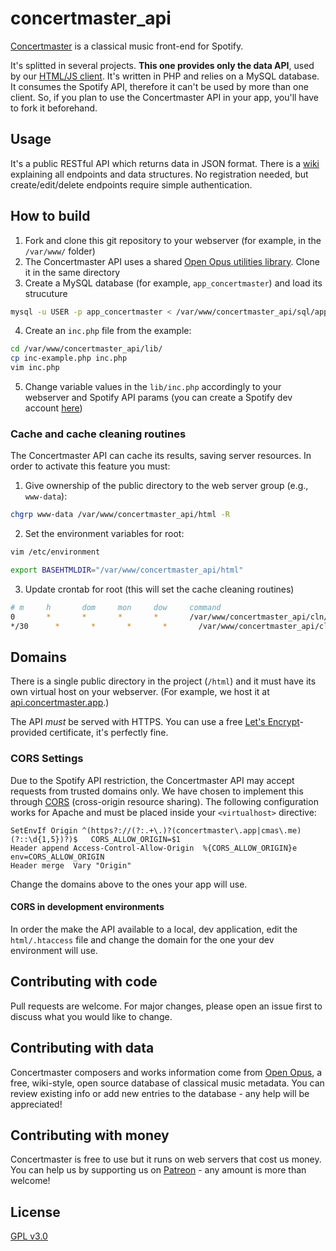 # concertmaster_api
[Concertmaster](https://getconcertmaster.com) is a classical music front-end for Spotify.

It's splitted in several projects. **This one provides only the data API**, used by our [HTML/JS client](https://github.com/openopus-org/concertmaster_player). It's written in PHP and relies on a MySQL database. It consumes the Spotify API, therefore it can't be used by more than one client. So, if you plan to use the Concertmaster API in your app, you'll have to fork it beforehand.

## Usage

It's a public RESTful API which returns data in JSON format. There is a [wiki](https://wiki.openopus.org/wiki/Using_the_Concertmaster/Concertino_API) explaining all endpoints and data structures. No registration needed, but create/edit/delete endpoints require simple authentication.

## How to build

1. Fork and clone this git repository to your webserver (for example, in the `/var/www/` folder)
2. The Concertmaster API uses a shared [Open Opus utilities library](https://github.com/openopus-org/openopus_utils). Clone it in the same directory
3. Create a MySQL database (for example, `app_concertmaster`) and load its strucuture

```bash
mysql -u USER -p app_concertmaster < /var/www/concertmaster_api/sql/app_concertmaster.sql
```

4. Create an `inc.php` file from the example:

```bash
cd /var/www/concertmaster_api/lib/
cp inc-example.php inc.php
vim inc.php
```
5. Change variable values in the `lib/inc.php` accordingly to your webserver and Spotify API params (you can create a Spotify dev account [here](https://developer.spotify.com/))

### Cache and cache cleaning routines

The Concertmaster API can cache its results, saving server resources. In order to activate this feature you must:

1. Give ownership of the public directory to the web server group (e.g., `www-data`):

```bash
chgrp www-data /var/www/concertmaster_api/html -R
```
2. Set the environment variables for root:

```bash
vim /etc/environment
```

```bash
export BASEHTMLDIR="/var/www/concertmaster_api/html"
```

3. Update crontab for root (this will set the cache cleaning routines)

```bash
# m     h       dom     mon     dow     command
0       *       *       *       *       /var/www/concertmaster_api/cln/db.sh
*/30      *       *       *       *       /var/www/concertmaster_api/cln/user.sh
```

## Domains

There is a single public directory in the project (`/html`) and it must have its own virtual host on your webserver. (For example, we host it at [api.concertmaster.app](https://api.concertmaster.app).)

The API *must* be served with HTTPS. You can use a free [Let's Encrypt](https://letsencrypt.org/)-provided certificate, it's perfectly fine.

### CORS Settings

Due to the Spotify API restriction, the Concertmaster API may accept requests from trusted domains only. We have chosen to implement this through [CORS](https://medium.com/@baphemot/understanding-cors-18ad6b478e2b) (cross-origin resource sharing). The following configuration works for Apache and must be placed inside your `<virtualhost>` directive:

```
SetEnvIf Origin ^(https?://(?:.+\.)?(concertmaster\.app|cmas\.me)(?::\d{1,5})?)$   CORS_ALLOW_ORIGIN=$1
Header append Access-Control-Allow-Origin  %{CORS_ALLOW_ORIGIN}e   env=CORS_ALLOW_ORIGIN
Header merge  Vary "Origin"
```

Change the domains above to the ones your app will use.

#### CORS in development environments

In order the make the API available to a local, dev application, edit the `html/.htaccess` file and change the domain for the one your dev environment will use.

## Contributing with code
Pull requests are welcome. For major changes, please open an issue first to discuss what you would like to change.

## Contributing with data
Concertmaster composers and works information come from [Open Opus](https://openopus.org), a free, wiki-style, open source database of classical music metadata. You can review existing info or add new entries to the database - any help will be appreciated!

## Contributing with money
Concertmaster is free to use but it runs on web servers that cost us money. You can help us by supporting us on [Patreon](https://www.patreon.com/openopus) - any amount is more than welcome!

## License
[GPL v3.0](https://choosealicense.com/licenses/gpl-3.0/)